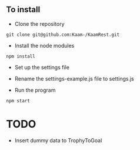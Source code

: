 ## To install
* Clone the repository

```
git clone git@github.com:Kaam-/KaamRest.git
```

* Install the node modules

```
npm install
```

* Set up the settings file
* Rename the settings-example.js file to settings.js

* Run the program
```
npm start
```


# TODO
* Insert dummy data to TrophyToGoal
